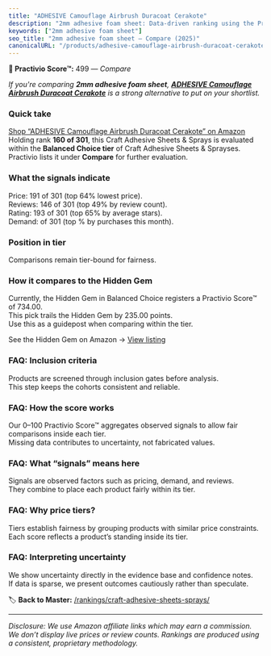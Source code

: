 ```yaml
---
title: "ADHESIVE Camouflage Airbrush Duracoat Cerakote"
description: "2mm adhesive foam sheet: Data-driven ranking using the Practivio Score™. Positioned by quality, value, demand, findability, momentum."
keywords: ["2mm adhesive foam sheet"]
seo_title: "2mm adhesive foam sheet — Compare (2025)"
canonicalURL: "/products/adhesive-camouflage-airbrush-duracoat-cerakote-B07461CYTR/"
---
```


**🛒 Practivio Score™:** 499 — _Compare_


*If you're comparing **2mm adhesive foam sheet**, **[ADHESIVE Camouflage Airbrush Duracoat Cerakote](https://www.amazon.com/dp/B07461CYTR?tag=practivio-20)** is a strong alternative to put on your shortlist.*
### Quick take
[Shop “ADHESIVE Camouflage Airbrush Duracoat Cerakote” on Amazon](https://www.amazon.com/dp/B07461CYTR?tag=practivio-20)
Holding rank **160 of 301**, this Craft Adhesive Sheets & Sprays is evaluated within the **Balanced Choice tier** of Craft Adhesive Sheets & Sprayses.  
Practivio lists it under **Compare** for further evaluation.

### What the signals indicate
Price: 191 of 301 (top 64% lowest price).  
Reviews: 146 of 301 (top 49% by review count).  
Rating: 193 of 301 (top 65% by average stars).  
Demand:  of 301 (top % by purchases this month).

### Position in tier
Comparisons remain tier-bound for fairness.

### How it compares to the Hidden Gem
Currently, the Hidden Gem in Balanced Choice registers a Practivio Score™ of 734.00.  
This pick trails the Hidden Gem by 235.00 points.  
Use this as a guidepost when comparing within the tier.  

See the Hidden Gem on Amazon → [View listing](https://www.amazon.com/dp/B0000AZ735?tag=practivio-20)

### FAQ: Inclusion criteria
Products are screened through inclusion gates before analysis.  
This step keeps the cohorts consistent and reliable.

### FAQ: How the score works
Our 0–100 Practivio Score™ aggregates observed signals to allow fair comparisons inside each tier.  
Missing data contributes to uncertainty, not fabricated values.

### FAQ: What “signals” means here
Signals are observed factors such as pricing, demand, and reviews.  
They combine to place each product fairly within its tier.

### FAQ: Why price tiers?
Tiers establish fairness by grouping products with similar price constraints.  
Each score reflects a product’s standing inside its tier.

### FAQ: Interpreting uncertainty
We show uncertainty directly in the evidence base and confidence notes.  
If data is sparse, we present outcomes cautiously rather than speculate.

<!-- Missing template for Compare/CompareWithinPriceClass -->


🏷️ **Back to Master:** [/rankings/craft-adhesive-sheets-sprays/](/rankings/craft-adhesive-sheets-sprays/)

---
_Disclosure: We use Amazon affiliate links which may earn a commission. We don’t display live prices or review counts. Rankings are produced using a consistent, proprietary methodology._
